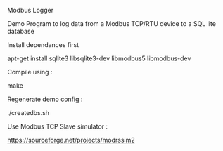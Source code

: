 Modbus Logger

Demo Program to log data from a Modbus TCP/RTU device to a SQL lite database


Install dependances first

apt-get install sqlite3 libsqlite3-dev libmodbus5 libmodbus-dev


Compile using :

make


Regenerate demo config :

./createdbs.sh


Use Modbus TCP Slave simulator :

https://sourceforge.net/projects/modrssim2
